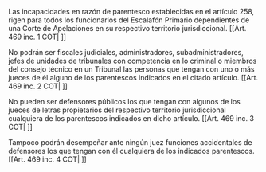 Las incapacidades en razón de parentesco establecidas en el artículo 258, rigen para todos los funcionarios del Escalafón Primario dependientes de una Corte de Apelaciones en su respectivo territorio jurisdiccional. [[Art. 469 inc. 1 COT| ]]

No podrán ser fiscales judiciales, administradores, subadministradores, jefes de unidades de tribunales con competencia en lo criminal o miembros del consejo técnico en un Tribunal las personas que tengan con uno o más jueces de él alguno de los parentescos indicados en el citado artículo. [[Art. 469 inc. 2 COT| ]]

No pueden ser defensores públicos los que tengan con algunos de los jueces de letras propietarios del respectivo territorio jurisdiccional cualquiera de los parentescos indicados en dicho artículo. [[Art. 469 inc. 3 COT| ]]

Tampoco podrán desempeñar ante ningún juez funciones accidentales de defensores los que tengan con él cualquiera de los indicados parentescos. [[Art. 469 inc. 4 COT| ]]